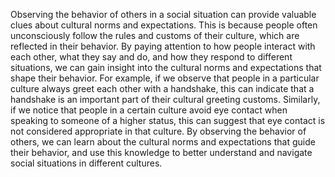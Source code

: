 Observing the behavior of others in a social situation can provide valuable clues about cultural norms and expectations. This is because people often unconsciously follow the rules and customs of their culture, which are reflected in their behavior. By paying attention to how people interact with each other, what they say and do, and how they respond to different situations, we can gain insight into the cultural norms and expectations that shape their behavior. For example, if we observe that people in a particular culture always greet each other with a handshake, this can indicate that a handshake is an important part of their cultural greeting customs. Similarly, if we notice that people in a certain culture avoid eye contact when speaking to someone of a higher status, this can suggest that eye contact is not considered appropriate in that culture. By observing the behavior of others, we can learn about the cultural norms and expectations that guide their behavior, and use this knowledge to better understand and navigate social situations in different cultures.